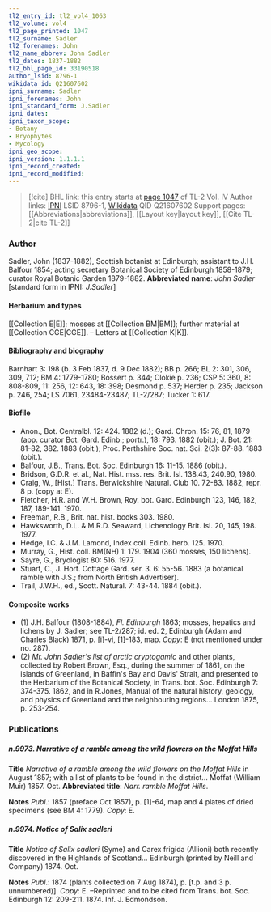 ```yaml
---
tl2_entry_id: tl2_vol4_1063
tl2_volume: vol4
tl2_page_printed: 1047
tl2_surname: Sadler
tl2_forenames: John
tl2_name_abbrev: John Sadler
tl2_dates: 1837-1882
tl2_bhl_page_id: 33190518
author_lsid: 8796-1
wikidata_id: Q21607602
ipni_surname: Sadler
ipni_forenames: John
ipni_standard_form: J.Sadler
ipni_dates: 
ipni_taxon_scope: 
- Botany
- Bryophytes
- Mycology
ipni_geo_scope: 
ipni_version: 1.1.1.1
ipni_record_created: 
ipni_record_modified:
---
```


> [!cite] BHL link: this entry starts at [page 1047](https://www.biodiversitylibrary.org/page/33190518) of TL-2 Vol. IV
> Author links: [IPNI](https://www.ipni.org/a/8796-1) LSID 8796-1, [Wikidata](https://www.wikidata.org/wiki/Q21607602) QID Q21607602
> Support pages: [[Abbreviations|abbreviations]], [[Layout key|layout key]], [[Cite TL-2|cite TL-2]]

### Author

Sadler, John (1837-1882), Scottish botanist at Edinburgh; assistant to J.H. Balfour 1854; acting secretary Botanical Society of Edinburgh 1858-1879; curator Royal Botanic Garden 1879-1882. 
**Abbreviated name**: *John Sadler* \[standard form in IPNI: *J.Sadler*\]

#### Herbarium and types

[[Collection E|E]]; mosses at [[Collection BM|BM]]; further material at [[Collection CGE|CGE]]. – Letters at [[Collection K|K]].

#### Bibliography and biography

Barnhart 3: 198 (b. 3 Feb 1837, d. 9 Dec 1882); BB p. 266; BL 2: 301, 306, 309, 712; BM 4: 1779-1780; Bossert p. 344; Clokie p. 236; CSP 5: 360, 8: 808-809, 11: 256, 12: 643, 18: 398; Desmond p. 537; Herder p. 235; Jackson p. 246, 254; LS 7061, 23484-23487; TL-2/287; Tucker 1: 617.

#### Biofile

- Anon., Bot. Centralbl. 12: 424. 1882 (d.); Gard. Chron. 15: 76, 81, 1879 (app. curator Bot. Gard. Edinb.; portr.), 18: 793. 1882 (obit.); J. Bot. 21: 81-82, 382. 1883 (obit.); Proc. Perthshire Soc. nat. Sci. 2(3): 87-88. 1883 (obit.).
- Balfour, J.B., Trans. Bot. Soc. Edinburgh 16: 11-15. 1886 (obit.).
- Bridson, G.D.R. et al., Nat. Hist. mss. res. Brit. Isl. 138.43, 240.90, 1980.
- Craig, W., \[Hist.\] Trans. Berwickshire Natural. Club 10. 72-83. 1882, repr. 8 p. (copy at E).
- Fletcher, H.R. and W.H. Brown, Roy. bot. Gard. Edinburgh 123, 146, 182, 187, 189-141. 1970.
- Freeman, R.B., Brit. nat. hist. books 303. 1980.
- Hawksworth, D.L. & M.R.D. Seaward, Lichenology Brit. Isl. 20, 145, 198. 1977.
- Hedge, I.C. & J.M. Lamond, Index coll. Edinb. herb. 125. 1970.
- Murray, G., Hist. coll. BM(NH) 1: 179. 1904 (360 mosses, 150 lichens).
- Sayre, G., Bryologist 80: 516. 1977.
- Stuart, C., J. Hort. Cottage Gard. ser. 3. 6: 55-56. 1883 (a botanical ramble with J.S.; from North British Advertiser).
- Trail, J.W.H., ed., Scott. Natural. 7: 43-44. 1884 (obit.).

#### Composite works

- (1) J.H. Balfour (1808-1884), *Fl. Edinburgh* 1863; mosses, hepatics and lichens by J. Sadler; see TL-2/287; id. ed. 2, Edinburgh (Adam and Charles Black) 1871, p. \[i\]-vi, \[1\]-183, map. *Copy*: E (not mentioned under no. 287).
- (2) *Mr. John Sadler's list of arctic cryptogamic* and other plants, collected by Robert Brown, Esq., during the summer of 1861, on the islands of Greenland, in Baffin's Bay and Davis' Strait, and presented to the Herbarium of the Botanical Society, in Trans. bot. Soc. Edinburgh 7: 374-375. 1862, and in R.Jones, Manual of the natural history, geology, and physics of Greenland and the neighbouring regions... London 1875, p. 253-254.

### Publications

##### n.9973. Narrative of a ramble among the wild flowers on the Moffat Hills

**Title**
*Narrative of a ramble among the wild flowers on the Moffat Hills* in August 1857; with a list of plants to be found in the district... Moffat (William Muir) 1857. Oct.
**Abbreviated title**: *Narr. ramble Moffat Hills*.

**Notes**
*Publ*.: 1857 (preface Oct 1857), p. \[1\]-64, map and 4 plates of dried specimens (see BM 4: 1779). *Copy*: E.

##### n.9974. Notice of Salix sadleri

**Title**
*Notice of Salix sadleri* (Syme) and Carex frigida (Allioni) both recently discovered in the Highlands of Scotland... Edinburgh (printed by Neill and Company) 1874. Oct.

**Notes**
*Publ*.: 1874 (plants collected on 7 Aug 1874), p. \[t.p. and 3 p. unnumbered)\]. *Copy*: E. –Reprinted and to be cited from Trans. bot. Soc. Edinburgh 12: 209-211. 1874. Inf. J. Edmondson.

